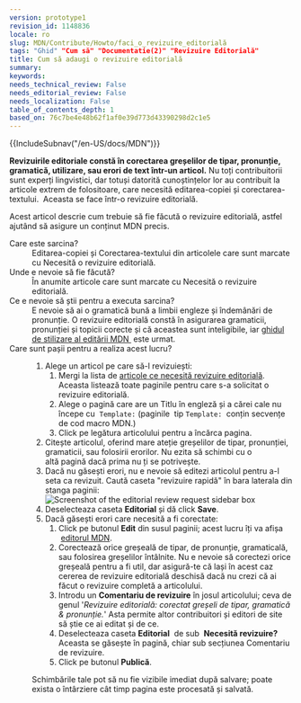 ```yaml
---
version: prototype1
revision_id: 1148836
locale: ro
slug: MDN/Contribute/Howto/faci_o_revizuire_editorială
tags: "Ghid" "Cum să" "Documentatie(2)" "Revizuire Editorială"
title: Cum să adaugi o revizuire editorială
summary: 
keywords: 
needs_technical_review: False
needs_editorial_review: False
needs_localization: False
table_of_contents_depth: 1
based_on: 76c7be4e48b62f1af0e39d773d43390298d2c1e5
---
```

<div>{{IncludeSubnav("/en-US/docs/MDN")}}</div>

<p class="summary"><strong>Revizuirile editoriale constă în corectarea greșelilor de tipar, pronunție, gramatică, utilizare, sau erori de text într-un articol.</strong>&nbsp;Nu toți contribuitorii sunt experți lingvistici, dar totuși datorită cunoștințelor lor au contribuit la articole extrem de folositoare, care necesită editarea-copiei și corectarea-textului.&nbsp; Aceasta se face într-o revizuire editorială.</p>

<p><span class="seoSummary">Acest articol descrie cum trebuie să fie făcută o revizuire editorială, astfel ajutând să asigure un conținut&nbsp;MDN precis.</span></p>

<dl>
 <dt>Care este sarcina?</dt>
 <dd>Editarea-copiei și Corectarea-textului din articolele care sunt marcate cu Necesită o revizuire editorială.</dd>
 <dt>Unde e nevoie să fie făcută?</dt>
 <dd>În anumite articole care sunt marcate cu Necesită o revizuire editorială.</dd>
 <dt>Ce e nevoie să știi pentru a executa sarcina?</dt>
 <dd>E nevoie să ai o gramatică bună a limbii engleze și îndemânări de pronunție. O revizuire editorială constă în asigurarea gramaticii, pronunției și topicii corecte și că aceastea sunt inteligibile, iar <a href="/en-US/docs/MDN/Contribute/Guidelines/Writing_style_guide">ghidul de stilizare al editării MDN </a>&nbsp;este urmat.</dd>
 <dt>Care sunt pașii pentru a realiza acest lucru?</dt>
 <dd>
 <ol>
  <li>Alege un articol pe care să-l revizuiești:
   <ol>
    <li>Mergi la lista de&nbsp;<a href="/en-US/docs/needs-review/editorial">articole&nbsp;ce necesită revizuire editorială</a>. Aceasta listează toate paginile pentru care s-a solicitat o revizuire editorială.</li>
    <li>Alege o pagină care are un Titlu în engleză și a&nbsp;cărei cale nu începe cu&nbsp;&nbsp;<code>Template:</code> (paginile &nbsp;tip&nbsp;<code>Template:</code>&nbsp; conțin secvențe de cod&nbsp;macro MDN.)</li>
    <li>Click pe legătura articolului pentru a încărca pagina.</li>
   </ol>
  </li>
  <li><a id="core-steps" name="core-steps"></a>Citește articolul, oferind mare ateție greșelilor de tipar, pronunției, gramaticii, sau folosirii erorilor. Nu ezita să schimbi cu o altă&nbsp;pagină dacă prima nu ți se potrivește.</li>
  <li>Dacă nu găsești erori, nu e nevoie să editezi articolul pentru a-l seta ca revizuit.&nbsp;Caută caseta "revizuire rapidă" în bara laterala din stanga&nbsp;paginii:<br />
   <img alt="Screenshot of the editorial review request sidebar box" src="https://mdn.mozillademos.org/files/13018/SidebarReviewBoxEditorial.png" /></li>
  <li>Deselecteaza caseta&nbsp;<strong>Editorial</strong> și dă click <strong>Save</strong>.</li>
  <li>Dacă găsești erori care necesită a fi corectate:
   <ol>
    <li>Click pe butonul&nbsp;<strong>Edit</strong>&nbsp;din susul paginii; acest lucru îți&nbsp;va afișa &nbsp;<a href="/en-US/docs/Project:MDN/Contributing/Editor_guide">editorul MDN</a>.</li>
    <li>Corectează orice greșeală de tipar,&nbsp;de pronunție, gramaticală, sau folosirea greșelilor întâlnite. Nu e nevoie să corectezi orice greșeală pentru a fi util, dar asigură-te că lași în acest caz cererea de revizuire editorială deschisă dacă nu crezi că ai făcut o revizuire completă a articolului.</li>
    <li>Introdu un <strong>Comentariu de revizuire</strong>&nbsp;în josul articolului; ceva de genul '<em>Revizuire editorială:&nbsp;corectat greșeli de tipar, gramatică &amp; pronunție.</em>' Asta permite altor contribuitori și editori de site să știe ce ai editat și de ce.</li>
    <li>Deselecteaza caseta&nbsp;<strong>Editorial</strong>&nbsp; de sub &nbsp;<strong>Necesită revizuire?</strong>&nbsp; Aceasta se găsește în pagină, chiar sub secțiunea Comentariu de revizuire.</li>
    <li>Click pe butonul&nbsp;<strong>Publică</strong>.</li>
   </ol>
  </li>
 </ol>

 <div class="note">
 <p>Schimbările tale pot să nu fie vizibile imediat după salvare; poate exista o întârziere cât timp pagina este procesată și salvată.</p>
 </div>
 </dd>
</dl>

